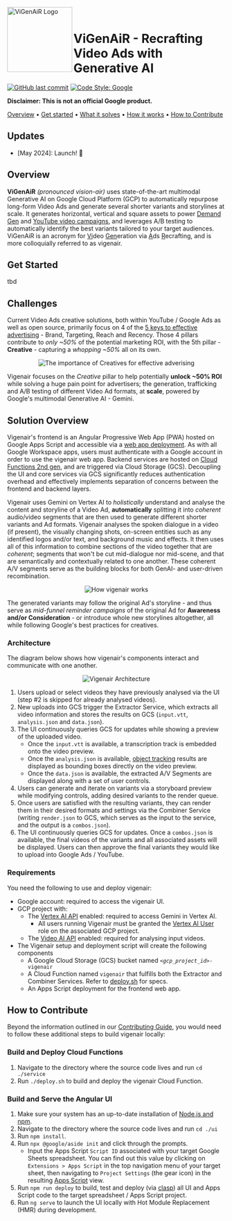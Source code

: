 <!--
Copyright 2024 Google LLC

Licensed under the MIT License;
you may not use this file except in compliance with the License.
You may obtain a copy of the License at

      https://www.mit.edu/~amini/LICENSE.md

Unless required by applicable law or agreed to in writing, software
distributed under the License is distributed on an "AS IS" BASIS,
WITHOUT WARRANTIES OR CONDITIONS OF ANY KIND, either express or implied.
See the License for the specific language governing permissions and
limitations under the License.
-->
<img align="left" width="150" src="https://services.google.com/fh/files/misc/vigenair_logo.png" alt="ViGenAiR Logo" /><br>

# ViGenAiR - Recrafting Video Ads with Generative AI

[![GitHub last commit](https://img.shields.io/github/last-commit/google-marketing-solutions/vigenair)](https://github.com/google-marketing-solutions/vigenair/commits)
[![Code Style: Google](https://img.shields.io/badge/code%20style-google-blueviolet.svg)](https://github.com/google/gts)

**Disclaimer: This is not an official Google product.**

[Overview](#overview) •
[Get started](#get-started) •
[What it solves](#challenges) •
[How it works](#solution-overview) •
[How to Contribute](#how-to-contribute)

## Updates

* [May 2024]: Launch! 🚀

## Overview

**ViGenAiR** *(pronounced vision-air)* uses state-of-the-art multimodal Generative AI on Google Cloud Platform (GCP) to automatically repurpose long-form Video Ads and generate several shorter variants and storylines at scale. It generates horizontal, vertical and square assets to power [Demand Gen](https://support.google.com/google-ads/answer/13695777?hl=en) and [YouTube video campaigns](https://support.google.com/youtube/answer/2375497?hl=en), and leverages A/B testing to automatically identify the best variants tailored to your target audiences. ViGenAiR is an acronym for <u>Vi</u>deo <u>Gen</u>eration via <u>A</u>ds <u>R</u>ecrafting, and is more colloquially referred to as vigenair.

## Get Started

tbd

## Challenges

Current Video Ads creative solutions, both within YouTube / Google Ads as well as open source, primarily focus on 4 of the [5 keys to effective advertising](https://info.ncsolutions.com/hubfs/2023%20Five%20Keys%20to%20Advertising%20Effectiveness/NCS_Five_Keys_to_Advertising_Effectiveness_E-Book_08-23.pdf) - Brand, Targeting, Reach and Recency. Those 4 pillars contribute to *only ~50%* of the potential marketing ROI, with the 5th pillar - **Creative** - capturing a *whopping ~50%* all on its own.

<center><img src='./img/creative.png' alt='The importance of Creatives for effective adverising' /></center>

Vigenair focuses on the *Creative* pillar to help potentially **unlock ~50% ROI** while solving a huge pain point for advertisers; the generation, trafficking and A/B testing of different Video Ad formats, at **scale**, powered by Google's multimodal Generative AI - Gemini.

## Solution Overview

Vigenair's frontend is an Angular Progressive Web App (PWA) hosted on Google Apps Script and accessible via a [web app deployment](https://developers.google.com/apps-script/guides/web). As with all Google Workspace apps, users must authenticate with a Google account in order to use the vigenair web app. Backend services are hosted on [Cloud Functions 2nd gen](https://cloud.google.com/functions/docs/concepts/version-comparison), and are triggered via Cloud Storage (GCS). Decoupling the UI and core services via GCS significantly reduces authentication overhead and effectively implements separation of concerns between the frontend and backend layers.

Vigenair uses Gemini on Vertex AI to *holistically* understand and analyse the content and storyline of a Video Ad, **automatically** splitting it into *coherent* audio/video segments that are then used to generate different shorter variants and Ad formats. Vigenair analyses the spoken dialogue in a video (if present), the visually changing shots, on-screen entities such as any identified logos and/or text, and background music and effects. It then uses all of this information to combine sections of the video together that are *coherent*; segments that won't be cut mid-dialogue nor mid-scene, and that are semantically and contextually related to one another. These coherent A/V segments serve as the building blocks for both GenAI- and user-driven recombination.

<center><img src='./img/overview.png' alt='How vigenair works' /></center>

The generated variants may follow the original Ad's storyline - and thus serve as *mid-funnel reminder campaigns* of the original Ad for **Awareness and/or Consideration** - or introduce whole new storylines altogether, all while following Google's best practices for creatives.

### Architecture

The diagram below shows how vigenair's components interact and communicate with one another.

<center><img src='./img/architecture.png' alt='Vigenair Architecture' /></center>

1. Users upload or select videos they have previously analysed via the UI (step #2 is skipped for already analysed videos).
2. New uploads into GCS trigger the Extractor Service, which extracts all video information and stores the results on GCS (`input.vtt`, `analysis.json` and `data.json`).
3. The UI continuously queries GCS for updates while showing a preview of the uploaded video.
    * Once the `input.vtt` is available, a transcription track is embedded onto the video preview.
    * Once the `analysis.json` is available, [object tracking](https://cloud.google.com/video-intelligence/docs/object-tracking) results are displayed as bounding boxes directly on the video preview.
    * Once the `data.json` is available, the extracted A/V Segments are displayed along with a set of user controls.
4. Users can generate and iterate on variants via a storyboard preview while modifying controls, adding desired variants to the render queue.
5. Once users are satisfied with the resulting variants, they can render them in their desired formats and settings via the Combiner Service (writing `render.json` to GCS, which serves as the input to the service, and the output is a `combos.json`).
6. The UI continuously queries GCS for updates. Once a `combos.json` is available, the final videos of the variants and all associated assets will be displayed. Users can then approve the final variants they would like to upload into Google Ads / YouTube.

### Requirements

You need the following to use and deploy vigenair:

* Google account: required to access the vigenair UI.
* GCP project with:
  * The [Vertex AI API](https://cloud.google.com/vertex-ai/docs/generative-ai/start/quickstarts/api-quickstart) enabled: required to access Gemini in Vertex AI.
    * All users running Vigenair must be granted the [Vertex AI User](https://cloud.google.com/vertex-ai/docs/general/access-control#aiplatform.user) role on the associated GCP project.
  * The [Video AI API](https://cloud.google.com/video-intelligence) enabled: required for analysing input videos.
* The Vigenair setup and deployment script will create the following components
  * A Google Cloud Storage (GCS) bucket named <code>*<gcp_project_id>*-vigenair</code>
  * A Cloud Function named `vigenair` that fulfills both the Extractor and Combiner Services. Refer to [deploy.sh](./service/deploy.sh) for specs.
  * An Apps Script deployment for the frontend web app.

## How to Contribute

Beyond the information outlined in our [Contributing Guide](CONTRIBUTING.md), you would need to follow these additional steps to build vigenair locally:

### Build and Deploy Cloud Functions

1. Navigate to the directory where the source code lives and run `cd ./service`
1. Run `./deploy.sh` to build and deploy the vigenair Cloud Function.

### Build and Serve the Angular UI

1. Make sure your system has an up-to-date installation of [Node.js and npm](https://docs.npmjs.com/downloading-and-installing-node-js-and-npm).
1. Navigate to the directory where the source code lives and run `cd ./ui`
1. Run `npm install`.
1. Run `npx @google/aside init` and click through the prompts.
   * Input the Apps Script `Script ID` associated with your target Google Sheets spreadsheet. You can find out this value by clicking on `Extensions > Apps Script` in the top navigation menu of your target sheet, then navigating to `Project Settings` (the gear icon) in the resulting [Apps Script](https://script.google.com) view.
1. Run `npm run deploy` to build, test and deploy (via [clasp](https://github.com/google/clasp)) all UI and Apps Script code to the target spreadsheet / Apps Script project.
1. Run `ng serve` to launch the UI locally with Hot Module Replacement (HMR) during development.
